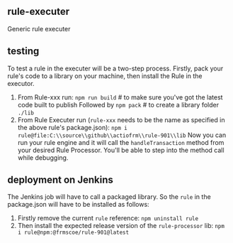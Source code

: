 ## rule-executer
Generic rule executer

## testing
To test a rule in the executer will be a two-step process. Firstly, pack your rule's code to a library on your machine, then install the Rule in the executor. 
1. From Rule-xxx run:
`npm run build` # to make sure you've got the latest code built to publish
Followed by 
`npm pack` # to create a library folder `./lib`
2. From Rule Executer run (`rule-xxx` needs to be the name as specified in the above rule's package.json):
`npm i rule@file:C:\\source\\github\\actiofrm\\rule-901\\lib`
Now you can run your rule engine and it will call the `handleTransaction` method from your desired Rule Processor. You'll be able to step into the method call while debugging.

## deployment on Jenkins
The Jenkins job will have to call a packaged library. So the `rule` in the package.json will have to be installed as follows:
1. Firstly remove the current `rule` reference:
`npm uninstall rule`
2. Then install the expected release version of the `rule-processor` lib:
`npm i rule@npm:@frmscoe/rule-901@latest`

